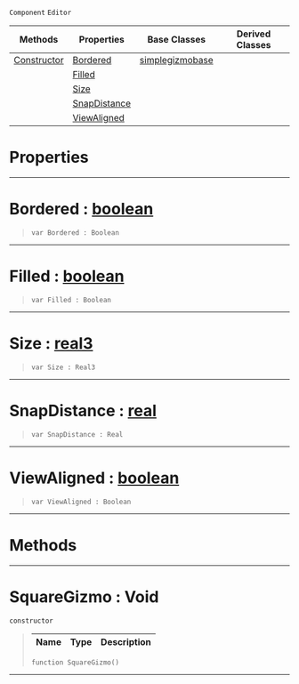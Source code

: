  `Component` `Editor`



|Methods|Properties|Base Classes|Derived Classes|
|---|---|---|---|
|[ Constructor](squaregizmo.md#squaregizmo-void)|[ Bordered](squaregizmo.md#bordered-zilch-engine-doc)|[simplegizmobase](simplegizmobase.md)| |
| |[ Filled](squaregizmo.md#filled-zilch-engine-docum)| | |
| |[ Size](squaregizmo.md#size-zilch-engine-documen)| | |
| |[ SnapDistance](squaregizmo.md#snapdistance-zilch-engine)| | |
| |[ ViewAligned](squaregizmo.md#viewaligned-zilch-engine)| | |


 #  Properties


---  
 #  Bordered : [boolean](../nada_base_types/boolean.md)

> 
> ``` lang=cpp, name=Nada
> var Bordered : Boolean


---  
 #  Filled : [boolean](../nada_base_types/boolean.md)

> 
> ``` lang=cpp, name=Nada
> var Filled : Boolean


---  
 #  Size : [real3](../nada_base_types/real3.md)

> 
> ``` lang=cpp, name=Nada
> var Size : Real3


---  
 #  SnapDistance : [real](../nada_base_types/real.md)

> 
> ``` lang=cpp, name=Nada
> var SnapDistance : Real


---  
 #  ViewAligned : [boolean](../nada_base_types/boolean.md)

> 
> ``` lang=cpp, name=Nada
> var ViewAligned : Boolean


---  
 #  Methods


---  
 #  SquareGizmo : Void

 `constructor`

> 
> |Name|Type|Description|
> |---|---|---|
> ``` lang=cpp, name=Nada
> function SquareGizmo()
> ``` 


---  
 

 